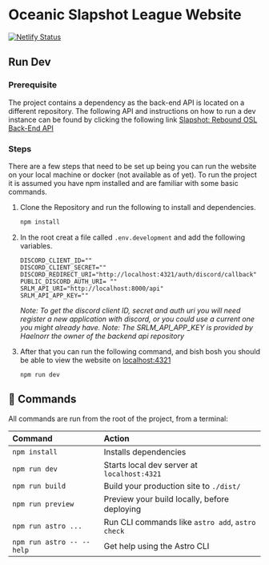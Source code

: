 # Oceanic Slapshot League Website
[![Netlify Status](https://api.netlify.com/api/v1/badges/e7966536-4763-42f0-ac5d-2f765cb90390/deploy-status)](https://app.netlify.com/sites/slapshot-oce/deploys)

## Run Dev

### Prerequisite
The project contains a dependency as the back-end API is located on a different repository. The following API and instructions on how to run a dev instance can be found by clicking the following link [Slapshot: Rebound OSL Back-End API](https://github.com/Haelnorr/srlm/tree/dev-0.8)


### Steps
There are a few steps that need to be set up being you can run the website on your local machine or docker (not available as of yet). To run the project it is assumed you have npm installed and are familiar with some basic commands.

1. Clone the Repository and run the following to install and dependencies.
    ```bash
    npm install
    ```

2. In the root creat a file called `.env.development` and add the following variables.
    ```env
    DISCORD_CLIENT_ID=""
    DISCORD_CLIENT_SECRET=""
    DISCORD_REDIRECT_URI="http://localhost:4321/auth/discord/callback"
    PUBLIC_DISCORD_AUTH_URI= ""
    SRLM_API_URI="http://localhost:8000/api"
    SRLM_API_APP_KEY=""
    ```
    *Note: To get the discord client ID, secret and auth uri you will need register a new application with discord, or you could use a current one you might already have.*
    *Note: The SRLM_API_APP_KEY is provided by Haelnorr the owner of the backend api repository*

3. After that you can run the following command, and bish bosh you should be able to view the website on [localhost:4321](http://www.localhost:4321)
    ```ENV
    npm run dev
    ```

## 🧞 Commands

All commands are run from the root of the project, from a terminal:

| Command                   | Action                                           |
| :------------------------ | :----------------------------------------------- |
| `npm install`             | Installs dependencies                            |
| `npm run dev`             | Starts local dev server at `localhost:4321`      |
| `npm run build`           | Build your production site to `./dist/`          |
| `npm run preview`         | Preview your build locally, before deploying     |
| `npm run astro ...`       | Run CLI commands like `astro add`, `astro check` |
| `npm run astro -- --help` | Get help using the Astro CLI                     |
